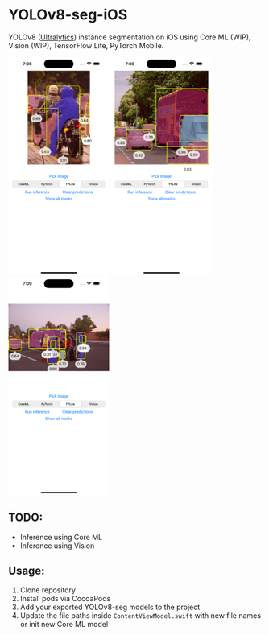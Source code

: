 # YOLOv8-seg-iOS
YOLOv8 ([Ultralytics](https://github.com/ultralytics/ultralytics)) instance segmentation on iOS using Core ML (WIP), Vision (WIP), TensorFlow Lite, PyTorch Mobile.

<img src="Docs/Images/Example1.png" width="200"> <img src="Docs/Images/Example2.png" width="200"> <img src="Docs/Images/Example3.png" width="200">

## TODO:
- Inference using Core ML
- Inference using Vision

## Usage:
1. Clone repository
2. Install pods via CocoaPods
3. Add your exported YOLOv8-seg models to the project
4. Update the file paths inside `ContentViewModel.swift` with new file names or init new Core ML model
